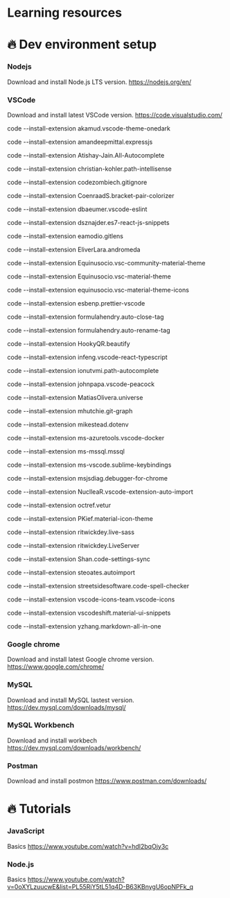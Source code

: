 # Learning resources

# 🔥 Dev environment setup
### Nodejs
Download and install Node.js LTS version.
https://nodejs.org/en/

### VSCode
Download and install latest VSCode version.
https://code.visualstudio.com/

code --install-extension akamud.vscode-theme-onedark

code --install-extension amandeepmittal.expressjs

code --install-extension Atishay-Jain.All-Autocomplete

code --install-extension christian-kohler.path-intellisense

code --install-extension codezombiech.gitignore

code --install-extension CoenraadS.bracket-pair-colorizer

code --install-extension dbaeumer.vscode-eslint

code --install-extension dsznajder.es7-react-js-snippets

code --install-extension eamodio.gitlens

code --install-extension EliverLara.andromeda

code --install-extension Equinusocio.vsc-community-material-theme

code --install-extension Equinusocio.vsc-material-theme

code --install-extension equinusocio.vsc-material-theme-icons

code --install-extension esbenp.prettier-vscode

code --install-extension formulahendry.auto-close-tag

code --install-extension formulahendry.auto-rename-tag

code --install-extension HookyQR.beautify

code --install-extension infeng.vscode-react-typescript

code --install-extension ionutvmi.path-autocomplete

code --install-extension johnpapa.vscode-peacock

code --install-extension MatiasOlivera.universe

code --install-extension mhutchie.git-graph

code --install-extension mikestead.dotenv

code --install-extension ms-azuretools.vscode-docker

code --install-extension ms-mssql.mssql

code --install-extension ms-vscode.sublime-keybindings

code --install-extension msjsdiag.debugger-for-chrome

code --install-extension NuclleaR.vscode-extension-auto-import

code --install-extension octref.vetur

code --install-extension PKief.material-icon-theme

code --install-extension ritwickdey.live-sass

code --install-extension ritwickdey.LiveServer

code --install-extension Shan.code-settings-sync

code --install-extension steoates.autoimport

code --install-extension streetsidesoftware.code-spell-checker

code --install-extension vscode-icons-team.vscode-icons

code --install-extension vscodeshift.material-ui-snippets

code --install-extension yzhang.markdown-all-in-one


### Google chrome
Download and install latest Google chrome version.
https://www.google.com/chrome/

### MySQL
Download and install MySQL lastest version.
https://dev.mysql.com/downloads/mysql/

### MySQL Workbench
Download and install workbech
https://dev.mysql.com/downloads/workbench/

### Postman
Download and install postmon
https://www.postman.com/downloads/

# 🔥 Tutorials 
### JavaScript
Basics https://www.youtube.com/watch?v=hdI2bqOjy3c

### Node.js
Basics https://www.youtube.com/watch?v=0oXYLzuucwE&list=PL55RiY5tL51q4D-B63KBnygU6opNPFk_q

